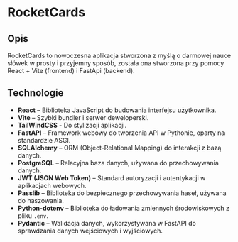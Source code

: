 # RocketCards

## Opis
RocketCards to nowoczesna aplikacja stworzona z myślą o darmowej nauce słówek w prosty i przyjemny sposób, została ona stworzona przy pomocy React + Vite (frontend) i FastApi (backend).

## Technologie
- **React** – Biblioteka JavaScript do budowania interfejsu użytkownika.
- **Vite** – Szybki bundler i serwer deweloperski.
- **TailWindCSS** - Do stylizacji aplikacji.
- **FastAPI** – Framework webowy do tworzenia API w Pythonie, oparty na standardzie ASGI.
- **SQLAlchemy** – ORM (Object-Relational Mapping) do interakcji z bazą danych.
- **PostgreSQL** – Relacyjna baza danych, używana do przechowywania danych.
- **JWT (JSON Web Token)** – Standard autoryzacji i autentykacji w aplikacjach webowych.
- **Passlib** – Biblioteka do bezpiecznego przechowywania haseł, używana do haszowania.
- **Python-dotenv** – Biblioteka do ładowania zmiennych środowiskowych z pliku `.env`.
- **Pydantic** – Walidacja danych, wykorzystywana w FastAPI do sprawdzania danych wejściowych i wyjściowych.